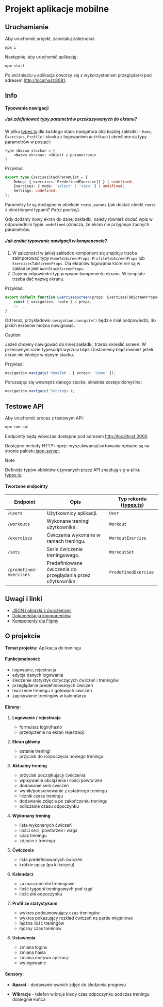 # Projekt aplikacje mobilne

## Uruchamianie

Aby uruchomić projekt, zainstaluj zależności:

```bash
npm i
```

Następnie, aby uruchomić aplikację:

```bash
npm start
```

Po wciśnięciu `w` aplikacja otworzy się z wykorzystaniem przeglądarki pod adresem [http://localhost:8081](http://localhost:8081).

## Info

#### Typowanie nawigacji

##### Jak zdefiniować typy parametrów przekazywanych do ekranu?

W pliku [types.ts](https://github.com/kurczakooo/React-Native-Project/blob/main/src/types.ts) dla każdego stack navigatora (dla każdej zakładki - `Home`, `Exercises`, `Profile` i stacka z logowaniem `AuthStack`) określone są typy parametrów w postaci:

```
type <Nazwa stacka> = {
    <Nazwa ekranu>: <Obiekt z parametrami>
}
```

Przykład:

```ts
export type ExecisesStackParamList = {
    Debug: { exercises: PredefinedExercise[] } | undefined;
    Exercises: { mode: 'select' | 'view' } | undefined;
    Settings: undefined;
};
```

Parametry te są dostępne w obiekcie `route.params` (jak dostać obiekt `route` z określonymi typami? _Patrz poniżej_).

Gdy dodamy nowy ekran do danej zakładki, należy również dodać wpis w odpowiednim typie. `undefined` oznacza, że ekran nie przyjmuje żadnych parametrów.

##### Jak zrobić typowanie nawigacji w komponencie?

1. W zależności w jakiej zakładce komponent się znajduje trzeba zaimporować typy `HomeTabScreenProps`, `ProfileTabScreenProps` lub `ExercisesTabScreenProps`. Dla ekranów logowania które nie są w zakładce jest `AuthStackScreenProps`.
2. Dajemy odpowiedni typ propsom komponentu ekranu. W template trzeba dać nazwę ekranu.

Przykład:

```ts
export default function ExercisesScreen(props: ExercisesTabScreenProps<'Exercises'>) {
    const { navigation, route } = props;
    // ...
}
```

Od teraz, przykładowo `navigation.navigate()` będzie miał podpowiedzi, do jakich ekranów można nawigować.

> [!CAUTION]
> Jeżeli chcemy nawigować do innej zakładki, trzeba określić screen.
> W przeciwnym razie typescript wyrzuci błąd.
> Dostaniemy błąd również jeżeli ekran nie istnieje w danym stacku.
>
> Przykład:
>
> ```ts
> navigation.navigate('HomeTab', { screen: 'Home' });
> ```
>
> Poruszając się wewnątrz danego stacka, składnia zostaje domyślna:
>
> ```ts
> navigation.navigate('Settings');
> ```

## Testowe API

Aby uruchomić proces z testowym API:

```bash
npm run api
```

Endpointy będą wówczas dostępne pod adresem [http://localhost:3000](http://localhost:3000).

Dostępne metody HTTP i opcje wyszukiwania/sortowania opisane są na stronie pakietu [json-server](https://www.npmjs.com/package/json-server).

> [!NOTE]  
> Definicje typów obiektów używanych przez API znajdują się w pliku [types.ts](https://github.com/kurczakooo/React-Native-Project/blob/main/src/types.ts).

#### Tworzone endpointy

| Endpoint                | Opis                                                        | Typ rekordu ([types.ts](https://github.com/kurczakooo/React-Native-Project/blob/main/src/types.ts)) |
| ----------------------- | ----------------------------------------------------------- | --------------------------------------------------------------------------------------------------- |
| `/users`                | Użytkownicy aplikacji.                                      | `User`                                                                                              |
| `/workouts`             | Wykonane treningi użytkownika.                              | `Workout`                                                                                           |
| `/exercises`            | Ćwiczenia wykonane w ramach treningu.                       | `WorkoutExercise`                                                                                   |
| `/sets`                 | Serie ćwiczenia treningowego.                               | `WorkoutSet`                                                                                        |
| `/predefined-exercises` | Predefiniowane ćwiczenia do przeglądania przez użytkownika. | `PredefinedExercise`                                                                                |

## Uwagi i linki

-   [JSON i obrazki z ćwiczeniami](https://github.com/yuhonas/free-exercise-db)
-   [Dokumentacja komponentów](https://callstack.github.io/react-native-paper/docs/components/ActivityIndicator)
-   [Komponenty dla Figmy](https://www.figma.com/community/file/1035203688168086460)

## O projekcie

**Temat projektu:** Aplikacja do treningu

#### Funkcjonalności:

-   logowanie, rejestracja
-   edycja danych logowania
-   śledzenie statystyk dotyczących ćwiczeń i treningów
-   przeglądanie predefiniowanych ćwiczeń
-   tworzenie treningu z gotowych ćwiczeń
-   zapisywanie treningów w kalendarzu

#### Ekrany:

1.  **Logowanie / rejestracja**

    -   formularz login/hasło
    -   przełączenie na ekran rejestracji

2.  **Ekran główny**

    -   ostanie treningi
    -   przycisk do rozpoczęcia nowego treningu

3.  **Aktualny trening**

    -   przycisk początkujący ćwiczenia
    -   wpisywanie obciążenia i ilości powtorzeń
    -   dodawanie serii ćwiczeń
    -   wynik/podsumowanie z ostatniego treningu
    -   licznik czasu treningu
    -   dodawanie zdjęcia po zakończeniu treningu
    -   odliczanie czasu odpoczynku

4.  **Wykonany trening**

    -   lista wykonanych ćwiczeń
    -   ilości serii, powtórzeń i waga
    -   czas treningu
    -   zdjęcie z treningu

5.  **Ćwiczenia**

    -   lista predefiniowanych ćwiczeń
    -   krótkie opisy (po kliknięciu)

6.  **Kalendarz**

    -   zaznaczone dni treningowe
    -   ilość tygodni treningowych pod rząd
    -   ilość dni odpoczynku

7.  **Profil ze statystykami**

    -   wykres podsumowujący czas treningów
    -   wykres pokazujący rozkład ćwiczeń na partie mięśniowe
    -   łączna ilość treningów
    -   łączny czas treninów

8.  **Ustawienia**

    -   zmiana loginu
    -   zmiana hasła
    -   zmiana motywu aplikacji
    -   wylogowanie

#### Sensory:

-   **Aparat** - dodawanie swoich zdjęć do
    śledzenia progresu

-   **Wibracje** - telefon wibruje kiedy czas
    odpoczynku podczas treningu dobiegnie końca
